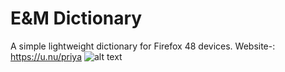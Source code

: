 # E&M Dictionary
A simple lightweight dictionary for Firefox 48 devices.
Website-: https://u.nu/priya
![alt text](https://raw.githubusercontent.com/musky603/E-M-Dictionary/master/demo.gif)
